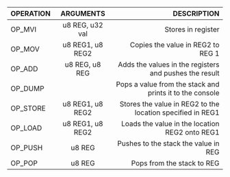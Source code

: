 | OPERATION | ARGUMENTS | DESCRIPTION |
| :---			| :----:		| ---:				|
|	OP_MVI	| u8 REG, u32 val | Stores <val> in register <REG> |
|	OP_MOV	| u8 REG1, u8 REG2 | Copies the value in REG2 to REG 1 |
|	OP_ADD | u8 REG, u8 REG | Adds the values in the registers and pushes the result |
| OP_DUMP |  | Pops a value from the stack and prints it to the console |
| OP_STORE | u8 REG1, u8 REG2 | Stores the value in REG2 to the location specified in REG1 |
| OP_LOAD | u8 REG1, u8 REG2 | Loads the value in the location REG2 onto REG1 |
| OP_PUSH | u8 REG | Pushes to the stack the value in REG |
| OP_POP | u8 REG | Pops from the stack to REG |
